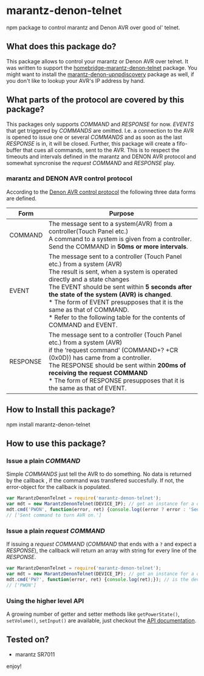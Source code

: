 # marantz-denon-telnet
npm package to control marantz and Denon AVR over good ol' telnet.



## What does this package do?
This package allows to control your marantz or Denon AVR over telnet. It was written to support the [homebridge-marantz-denon-telnet](https://www.npmjs.com/package/homebridge-marantz-denon-telnet) package. You might want to install the [marantz-denon-upnpdiscovery](https://www.npmjs.com/package/marantz-denon-upnpdiscovery) package as well, if you don't like to lookup your AVR's IP address by hand.



## What parts of the protocol are covered by this package?
This packages only supports *COMMAND* and *RESPONSE* for now. *EVENTS* that get triggered by *COMMANDS* are omitted.
I.e. a connection to the AVR is opened to issue one or several *COMMANDS* and as soon as the last *RESPONSE* is in, it will be closed.
Further, this package will create a fifo-buffer that cues all commands, sent to the AVR. This is to respect the timeouts and intervals defined in the marantz and DENON AVR protocol and somewhat syncronise the *request COMMAND* and *RESPONSE* play.

### marantz and DENON AVR control protocol
According to the [Denon AVR control protocol](http://www.us.marantz.com/DocumentMaster/US/Marantz_FY16_AV_SR_NR_PROTOCOL_V01%282%29.xls) the following three data forms are defined.

Form | Purpose
--- | ---
COMMAND | The message sent to a system(AVR) from a controller(Touch Panel etc.)<br>A command to a system is given from a controller.<br>Send the COMMAND in **50ms or more intervals**.
EVENT | The message sent to a controller (Touch Panel etc.) from a system (AVR)<br>The result is sent, when a system is operated directly and a state changes<br>The EVENT should be sent within **5 seconds after the state of the system (AVR) is changed**.<br /> * The form of EVENT presupposes that it is the same as that of COMMAND.<br> * Refer to the following table for the contents of COMMAND and EVENT.
RESPONSE | The message sent to a controller (Touch Panel etc.) from a system (AVR)<br>if the ‘request command’ (COMMAND+? +CR (0x0D)) has came from a controller.<br>The RESPONSE should be sent within **200ms of receiving the request COMMAND**<br> * The form of RESPONSE presupposes that it is the same as that of EVENT.




## How to Install this package?
npm install marantz-denon-telnet



## How to use this package?

### Issue a plain *COMMAND*
Simple *COMMANDS* just tell the AVR to do something. No data is returned by the callback , if the command was transfered succesfully. If not, the error-object for the callback is populated.

```javascript
var MarantzDenonTelnet = require('marantz-denon-telnet');
var mdt = new MarantzDenonTelnet(DEVICE_IP); // get an instance for a device at IP XXX.XXX.XXX.XXX
mdt.cmd('PWON', function(error, ret) {console.log((error ? error : 'Sent command to turn AVR on.');}); // turns the device on
// ['Sent command to turn AVR on.']
```

### Issue a plain *request COMMAND*
If issuing a *request COMMAND* (*COMMAND* that ends with a ```?``` and expect a *RESPONSE*), the callback will return an array with  string for every line of the *RESPONSE*.

```javascript
var MarantzDenonTelnet = require('marantz-denon-telnet');
var mdt = new MarantzDenonTelnet(DEVICE_IP); // get an instance for a device at IP XXX.XXX.XXX.XXX
mdt.cmd('PW?', function(error, ret) {console.log(ret);}); // is the device turned on?
// ['PWON']
```

### Using the higher level API
A growing number of getter and setter methods like ```getPowerState()```, ```setVolume()```, ```setInput()``` are available, just checkout the [API documentation](docs/API.md).



## Tested on?

 * marantz SR7011



enjoy!
